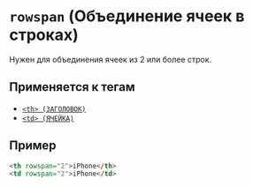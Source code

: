 # `rowspan` (Объединение ячеек в строках)

Нужен для объединения ячеек из 2 или более строк.

## Применяется к тегам

- [`<th> (ЗАГОЛОВОК)`](<../TAGS TABLE/th (ЗАГОЛОВОК).md>)
- [`<td> (ЯЧЕЙКА)`](<../TAGS TABLE/td (ЯЧЕЙКА).md>)

## Пример

```html
<th rowspan="2">iPhone</th>
<td rowspan="2">iPhone</td>
```
